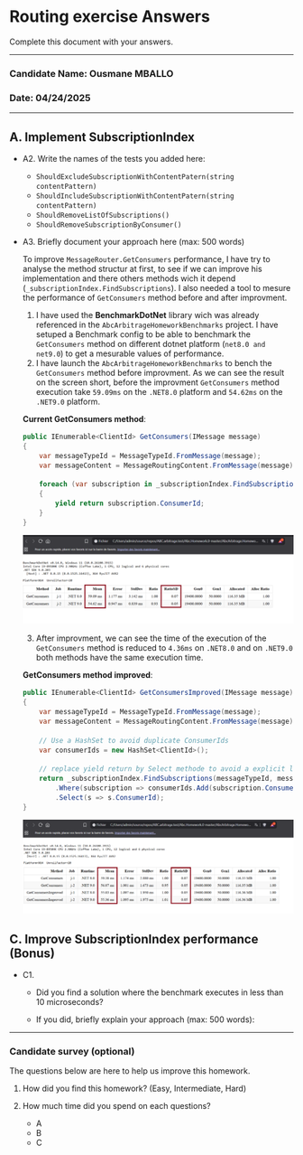 # Routing exercise Answers



Complete this document with your answers.



----

### Candidate Name: Ousmane MBALLO

### Date: 04/24/2025

-----


## A. Implement SubscriptionIndex

- A2.  Write the names of the tests you added here:
  - `ShouldExcludeSubscriptionWithContentPatern(string contentPattern)`
  - `ShouldIncludeSubscriptionWithContentPatern(string contentPattern)`
  - `ShouldRemoveListOfSubscriptions()`
  - `ShouldRemoveSubscriptionByConsumer()`

- A3.  Briefly document your approach here (max: 500 words)
  
  To improve `MessageRouter.GetConsumers` performance, I have try to analyse the method structur at first, to see if we can improve his implementation and there others methods wich it depend (`_subscriptionIndex.FindSubscriptions`). I also needed a tool to mesure the performance of `GetConsumers` method before and after improvment.
    1. I have used the **BenchmarkDotNet** library wich was already referenced in the `AbcArbitrageHomeworkBenchmarks` project. I have setuped a Benchmark config to be able to benchmark the `GetConsumers` method on different dotnet platform (`net8.0 and net9.0`) to get a mesurable values of performance.
    2. I have launch the `AbcArbitrageHomeworkBenchmarks` to bench the `GetConsumers` method before improvment. As we can see the result on the screen short, before the improvment `GetConsumers` method execution take `59.09ms` on the `.NET8.0` platform and `54.62ms` on the `.NET9.0` platform.<br/>

    **Current GetConsumers method**:<br/>
    ```cs
    public IEnumerable<ClientId> GetConsumers(IMessage message)
    {
        var messageTypeId = MessageTypeId.FromMessage(message);
        var messageContent = MessageRoutingContent.FromMessage(message);

        foreach (var subscription in _subscriptionIndex.FindSubscriptions(messageTypeId, messageContent))
        {
            yield return subscription.ConsumerId;
        }
    }
    ```
    ![screen-short](./images/before-improvement.png)

    3. After improvment, we can see the time of the execution of the `GetConsumers` method is reduced to `4.36ms` on `.NET8.0` and on `.NET9.0` both methods have the same execution time.<br/>

    **GetConsumers method improved**:<br/>
    ```cs
    public IEnumerable<ClientId> GetConsumersImproved(IMessage message)
    {
        var messageTypeId = MessageTypeId.FromMessage(message);
        var messageContent = MessageRoutingContent.FromMessage(message);

        // Use a HashSet to avoid duplicate ConsumerIds
        var consumerIds = new HashSet<ClientId>();

        // replace yield return by Select methode to avoid a explicit loop for more readablitity
        return _subscriptionIndex.FindSubscriptions(messageTypeId, messageContent)
            .Where(subscription => consumerIds.Add(subscription.ConsumerId))
            .Select(s => s.ConsumerId);
    }
    ```
    ![screen-short](./images/after-improvement.png)

## C. Improve SubscriptionIndex performance (Bonus)

- C1. 
  - Did you find a solution where the benchmark executes in less than 10 microseconds?
    
  - If you did, briefly explain your approach (max: 500 words): 
    



------

### Candidate survey (optional)

The questions below are here to help us improve this homework.

1. How did you find this homework? (Easy, Intermediate, Hard)
   

2. How much time did you spend on each questions?
   - A
   - B
   - C

   
